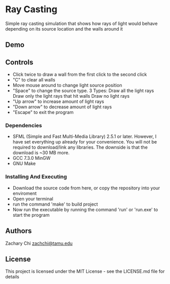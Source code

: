 # Ray Casting

Simple ray casting simulation that shows how rays of light would behave depending on its source location and the walls around it

## Demo

## Controls

* Click twice to draw a wall from the first click to the second click
* "C" to clear all walls
* Move mouse around to change light source position
* "Space" to change the source type. 
      3 Types:
      Draw all the light rays 
      Draw only the light rays that hit walls
      Draw no light rays
* "Up arrow" to increase amount of light rays
* "Down arrow" to decrease amount of light rays
* "Escape" to exit the program

### Dependencies

* SFML (Simple and Fast Multi-Media Library) 2.5.1 or later. However, I have set everything up already for your convenience. You will not be required to download/link any libraries. The downside is that the download is ~30 MB more.
* GCC 7.3.0 MinGW 
* GNU Make 

### Installing And Executing

* Download the source code from here, or copy the repository into your enviroment
* Open your terminal
* run the command 'make' to build project
* Now run the executable by running the command 'run' or 'run.exe' to start the program

## Authors

Zachary Chi
zachchi@tamu.edu

## License

This project is licensed under the MIT License - see the LICENSE.md file for details
